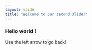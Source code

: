 ```yaml
---
layout: slide
title: "Welcome to our second slide!"
---
```

### Hello world !
Use the left arrow to go back!
